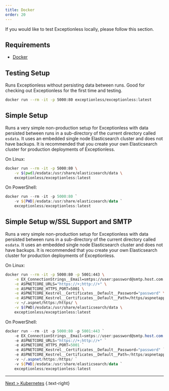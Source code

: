 ```yaml
---
title: Docker
order: 20
---
```

If you would like to test Exceptionless locally, please follow this section.

## Requirements

* [Docker](https://www.docker.com)

## Testing Setup

Runs Exceptionless without persisting data between runs. Good for checking out Exceptionless for the first time and testing.

```bash
docker run --rm -it -p 5000:80 exceptionless/exceptionless:latest
```

## Simple Setup

Runs a very simple non-production setup for Exceptionless with data persisted between runs in a sub-directory of the current directory called `esdata`. It uses an embedded single node Elasticsearch cluster and does not have backups. It is recommended that you create your own Elasticsearch cluster for production deployments of Exceptionless.

On Linux:

```bash
docker run --rm -it -p 5000:80 \
    -v $(pwd)/esdata:/usr/share/elasticsearch/data \
    exceptionless/exceptionless:latest
```

On PowerShell:

```powershell
docker run --rm -it -p 5000:80 `
    -v ${PWD}/esdata:/usr/share/elasticsearch/data `
    exceptionless/exceptionless:latest
```

## Simple Setup w/SSL Support and SMTP

Runs a very simple non-production setup for Exceptionless with data persisted between runs in a sub-directory of the current directory called `esdata`. It uses an embedded single node Elasticsearch cluster and does not have backups. It is recommended that you create your own Elasticsearch cluster for production deployments of Exceptionless.

On Linux:

```bash
docker run --rm -it -p 5000:80 -p 5001:443 \
    -e EX_ConnectionStrings__Email=smtps://user:password@smtp.host.com:587 \
    -e ASPNETCORE_URLS="https://+;http://+" \
    -e ASPNETCORE_HTTPS_PORT=5001 \
    -e ASPNETCORE_Kestrel__Certificates__Default__Password="password" \
    -e ASPNETCORE_Kestrel__Certificates__Default__Path=/https/aspnetapp.pfx \
    -v ~/.aspnet/https:/https/ \
    -v $(PWD)/esdata:/usr/share/elasticsearch/data \
    exceptionless/exceptionless:latest
```

On PowerShell:

```powershell
docker run --rm -it -p 5000:80 -p 5001:443 `
    -e EX_ConnectionStrings__Email=smtps://user:password@smtp.host.com:587 `
    -e ASPNETCORE_URLS="https://+;http://+" `
    -e ASPNETCORE_HTTPS_PORT=5001 `
    -e ASPNETCORE_Kestrel__Certificates__Default__Password="password" `
    -e ASPNETCORE_Kestrel__Certificates__Default__Path=/https/aspnetapp.pfx `
    -v ~/.aspnet/https:/https/ `
    -v ${PWD}/esdata:/usr/share/elasticsearch/data `
    exceptionless/exceptionless:latest
```

---

[Next > Kubernetes](kubernetes.md) {.text-right}
